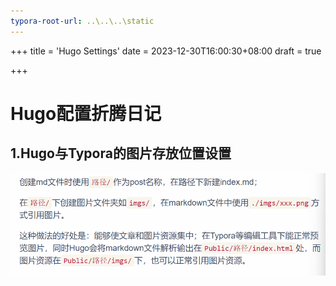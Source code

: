 ```yaml
---
typora-root-url: ..\..\..\static
---
```


+++
title = 'Hugo Settings'
date = 2023-12-30T16:00:30+08:00
draft = true

+++

# Hugo配置折腾日记

## 1.Hugo与Typora的图片存放位置设置

![image-20231230160205648](../../static/imgs/image-20231230160205648.png)
